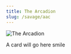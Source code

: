 ```yaml
---
title: The Arcadion
slug: /savage/aac
---
```


![The Arcadion](/arcadion//the_arcadion.jpg)

A card will go here smile